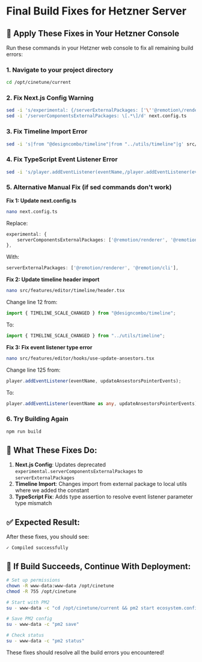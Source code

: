 # Final Build Fixes for Hetzner Server

## 🚨 Apply These Fixes in Your Hetzner Console

Run these commands in your Hetzner web console to fix all remaining build errors:

### 1. Navigate to your project directory
```bash
cd /opt/cinetune/current
```

### 2. Fix Next.js Config Warning
```bash
sed -i 's/experimental: {/serverExternalPackages: ['\''@remotion\/renderer'\'', '\''@remotion\/cli'\''],/g' next.config.ts
sed -i '/serverComponentsExternalPackages: \[.*\]/d' next.config.ts
```

### 3. Fix Timeline Import Error
```bash
sed -i 's|from "@designcombo/timeline"|from "../utils/timeline"|g' src/features/editor/timeline/header.tsx
```

### 4. Fix TypeScript Event Listener Error
```bash
sed -i 's/player.addEventListener(eventName,/player.addEventListener(eventName as any,/g' src/features/editor/hooks/use-update-ansestors.tsx
```

### 5. Alternative Manual Fix (if sed commands don't work)

**Fix 1: Update next.config.ts**
```bash
nano next.config.ts
```
Replace:
```typescript
experimental: {
    serverComponentsExternalPackages: ['@remotion/renderer', '@remotion/cli']
},
```
With:
```typescript
serverExternalPackages: ['@remotion/renderer', '@remotion/cli'],
```

**Fix 2: Update timeline header import**
```bash
nano src/features/editor/timeline/header.tsx
```
Change line 12 from:
```typescript
import { TIMELINE_SCALE_CHANGED } from "@designcombo/timeline";
```
To:
```typescript
import { TIMELINE_SCALE_CHANGED } from "../utils/timeline";
```

**Fix 3: Fix event listener type error**
```bash
nano src/features/editor/hooks/use-update-ansestors.tsx
```
Change line 125 from:
```typescript
player.addEventListener(eventName, updateAnsestorsPointerEvents);
```
To:
```typescript
player.addEventListener(eventName as any, updateAnsestorsPointerEvents);
```

### 6. Try Building Again
```bash
npm run build
```

## 🎯 What These Fixes Do:

1. **Next.js Config**: Updates deprecated `experimental.serverComponentsExternalPackages` to `serverExternalPackages`
2. **Timeline Import**: Changes import from external package to local utils where we added the constant
3. **TypeScript Fix**: Adds type assertion to resolve event listener parameter type mismatch

## ✅ Expected Result:
After these fixes, you should see:
```
✓ Compiled successfully
```

## 🚀 If Build Succeeds, Continue With Deployment:

```bash
# Set up permissions
chown -R www-data:www-data /opt/cinetune
chmod -R 755 /opt/cinetune

# Start with PM2
su - www-data -c "cd /opt/cinetune/current && pm2 start ecosystem.config.js --env production"

# Save PM2 config
su - www-data -c "pm2 save"

# Check status
su - www-data -c "pm2 status"
```

These fixes should resolve all the build errors you encountered!
